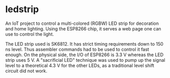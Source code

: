 # ledstrip

An IoT project to control a multi-colored (RGBW) LED strip for decoration and home lighting. Using the ESP8266 chip, it serves a web page one can use to control the light.

The LED strip used is SK6812. It has strict timing requirements down to 150 ns level. Thus assembler commands had to be used to control it fast enough. On the physical side, the I/O of ESP8266 is 3.3 V whereas the LED strip uses 5 V. A "sacrificial LED" technique was used to pump up the signal level to a theoretical 4.3 V for the other LEDs, as a traditional level shift circuit did not work.
